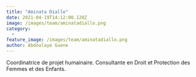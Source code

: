 ```yaml
---
title: "Aminata Diallo"
date: 2021-04-19T14:12:00.120Z
image: /images/team/aminatadiallo.png
category:
  - 
feature_image: /images/team/aminatadiallo.png
author: Abdoulaye Guene
---
```

Coordinatrice de projet humainaire. Consultante en Droit et Protection des Femmes et des Enfants.
